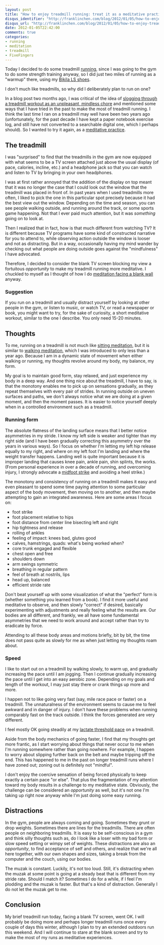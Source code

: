 ```yaml
---
layout: post
title: "How to enjoy treadmill running: treat it as a meditative practice"
disqus_identifier: "http://franklinchen.com/blog/2012/01/05/how-to-enjoy-treadmill-running-treat-it-as-a-meditative-practice/"
disqus_url: "http://franklinchen.com/blog/2012/01/05/how-to-enjoy-treadmill-running-treat-it-as-a-meditative-practice/"
date: 2012-01-05T22:42:00
comments: true
categories:
- running
- meditation
- treadmill
- FiveFingers
---
```

Today I decided to do some treadmill [running](/blog/categories/running), since I was going to the gym to do some strength training anyway, so I did just two miles of running as a "warmup" there, using my [Bikila LS shoes](/blog/2012/01/02/new-experiment-for-a-new-year-winter-running-in-vibram-fivefingers-shoes/).

I don't much like treadmills, so why did I deliberately plan to run on one?

<!--more-->

In a blog post two months ago, I was critical of the idea of [slogging through a treadmill workout as an unpleasant, mindless chore](/blog/2011/11/04/against-just-putting-in-the-time/) and mentioned some ways that I have tried in the past to make the most of treadmill running. I think the last time I ran on a treadmill may well have been two years ago (unfortunately, for the past decade I have kept a paper notebook exercise log, and still have not converted to a searchable digital one, which I perhaps should). So I wanted to try it again, as a [meditative practice](/blog/categories/meditation/).

## The treadmill

I was "surprised" to find that the treadmills in the gym are now equipped with what seems to be a TV screen attached just above the usual display (of pace, calories, incline, etc.) and a headphone jack so that you can watch and listen to TV by bringing in your own headphones.

I was at first rather annoyed that the addition of the display on top meant that it was no longer the case that I could look out the window that the treadmill was placed in front of. In past years when I used treadmills more often, I liked to pick the one in this particular spot precisely because it had the best view out the window. Depending on the time and season, you can see people walking outside, and running around the track, or some sports game happening. Not that I ever paid much attention, but it was *something* going on to look at.

Then I realized that in fact, how is that much different from watching TV? It is different because TV programs have some kind of constructed narrative for you to attend to, while observing action outside the window is looser and not as distracting. But in a way, occasionally having my mind wander by checking out what people are doing outside goes against the "mindfulness" I have advocated.

Therefore, I decided to consider the blank TV screen blocking my view a fortuitous *opportunity* to make my treadmill running more meditative. I chuckled to myself as I thought of how I do [meditation facing a blank wall](/blog/2011/09/28/staring-at-the-wall-with-nowhere-to-go/) anyway.

### Suggestion

If you run on a treadmill and usually distract yourself by looking at other people in the gym, or listen to music, or watch TV, or read a newspaper or book, you might want to try, for the sake of curiosity, a short meditative workout, similar to the one I describe. You only need 15-20 minutes.

## Thoughts

To me, running on a treadmill is not much like [sitting meditation](http://en.wikipedia.org/wiki/Zazen), but it is similar to [walking meditation](http://en.wikipedia.org/wiki/Kinhin), which I was introduced to only less than a year ago. Because I am in a dynamic state of movement when either walking or running, my thoughts revolve around my body, my balance, my form.

My goal is to maintain good form, stay relaxed, and just experience my body in a deep way. And one thing nice about the treadmill, I have to say, is that the monotony enables me to pick up on sensations gradually, as they repeat themselves with every pair of strides. In running outside on uneven surfaces and paths, we don't always notice what we are doing at a given moment, and then the moment passes. It is easier to notice yourself deeply when in a controlled environment such as a treadmill.

### Running form

The absolute flatness of the landing surface means that I better notice asymmetries in my stride. I know my left side is weaker and tighter than my right side (and I have been gradually correcting this asymmetry over the years in various ways). So I focus on whether I'm letting my left hip release equally to my right, and where on my left foot I'm landing and where the weight transfer happens. Landing well is quite important because it is improper landing that causes knee pain, ankle pain, shin splints, the works. (From personal experience in over a decade of running, and overcoming injury, I strongly advocate a [midfoot strike](http://www.chirunning.com/chi-library/article/running-with-a-midfoot-strike-vs-running-on-the-balls-of-your-feet/) and avoiding a heel strike.)

The monotony and consistency of running on a treadmill makes it easy and even pleasant to spend some time paying attention to some particular aspect of the body movement, then moving on to another, and then maybe attempting to gain an integrated awareness. Here are some areas I focus on:

- foot strike
- foot placement relative to hips
- foot distance from center line bisecting left and right
- hip tightness and release
- rolling of ankles
- feeling of impact: knees bad, glutes good
- calves, hamstrings, quads: what's being worked when?
- core trunk engaged and flexible
- chest open and free
- shoulders down
- arm swings symmetric
- breathing in regular pattern
- feel of breath at nostrils, lips
- head up, balanced
- efficient stride rate

Don't beat yourself up with some visualization of what the "perfect" form is (whether something you learned from a book). I find it more useful and meditative to observe, and then slowly "correct" if desired, basically experimenting with adjustments and really feeling what the results are. Our bodies are all different, and frankly, we all have some fundamental asymmetries that we need to work around and accept rather than try to eradicate by force.

Attending to all these body areas and motions briefly, bit by bit, the time does not pass quite as slowly for me as when just letting my thoughts roam about.

### Speed

I like to start out on a treadmill by walking slowly, to warm up, and gradually increasing the pace until I am jogging. Then I continue gradually increasing the pace until I get into an easy aerobic zone. Depending on my goals and length of the workout, I may just stay there or crank things up more and more.

I happen not to like going very fast (say, mile race pace or faster) on a treadmill. The unnaturalness of the environment seems to cause me to feel awkward and in danger of injury. I don't have these problems when running comparably fast on the track outside. I think the forces generated are very different.

I feel mostly OK going steadily at my [lactate threshold pace](http://runningtimes.com/Article.aspx?ArticleID=7479) on a treadmill.

Aside from the body mechanics of going faster, I find that my thoughts get more frantic, as I start worrying about things that never occur to me when I'm running somewhere rather than going nowhere. For example, I happen to worry about slipping further back on the belt and maybe tripping off the end. This has happened to me in the past on longer treadmill runs where I have zoned out; zoning out is definitely not "mindful".

I don't enjoy the coercive sensation of being forced physically to keep exactly a certain pace "or else". That plus the fragmentation of my attention toward my body results in a challenge to my meditative state. Obviously, the challenge can be considered an *opportunity* as well, but it's not one I'm taking up right now anyway while I'm just doing some easy running.

## Distractions

In the gym, people are always coming and going. Sometimes they grunt or drop weights. Sometimes there are lines for the treadmills. There are often people on neighboring treadmills. It is easy to be self-conscious in a gym and think silly thoughts such as, do I look like a loser with my bad form or slow speed setting or wimpy set of weights. These distractions are also an *opportunity*, to find acceptance of self and others, and realize that we're all here together, with our own shapes and sizes, taking a break from the computer and the couch, using our bodies.

The muzak is constant. Luckily, it's not too loud. Still, it's distracting when the muzak at some point is going at a steady beat that is different from my stride rate. Should I match it? Sometimes I do for a while, if I feel I'm plodding and the muzak is faster. But that's a kind of distraction. Generally I do not let the muzak get to me.

## Conclusion

My brief treadmill run today, facing a blank TV screen, went OK. I will probably be doing more and perhaps longer treadmill runs once every couple of days this winter, although I plan to try an extended outdoors run this weekend. And I will continue to stare at the blank screen and try to make the most of my runs as meditative experiences.
